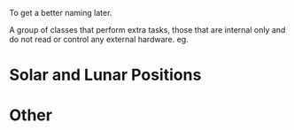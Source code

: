 To get a better naming later.

A group of classes that perform extra tasks, those that are internal only and do not read or control any external hardware. eg.

# Solar and Lunar Positions


# Other 